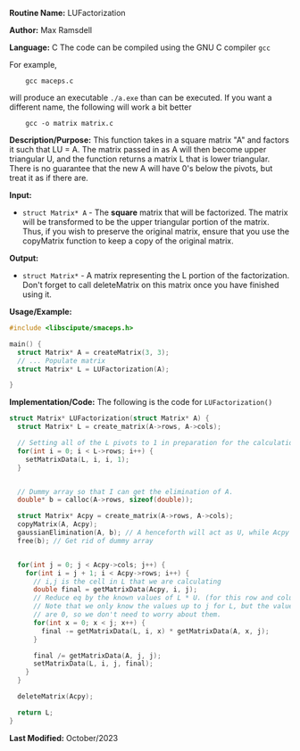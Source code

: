 **Routine Name:**           LUFactorization

**Author:** Max Ramsdell

**Language:** C
The code can be compiled using the GNU C compiler `gcc`

For example,

```
    gcc maceps.c
```

will produce an executable `./a.exe` than can be executed. If you want a different name, the following will work a bit
better

```
    gcc -o matrix matrix.c
```

**Description/Purpose:** 
This function takes in a square matrix "A" and factors it such that LU = A.
The matrix passed in as A will then become upper triangular U, and the function
returns a matrix L that is lower triangular. There is no guarantee that the new A will have
0's below the pivots, but treat it as if there are.

**Input:** 
- `struct Matrix* A` - The **square** matrix that will be factorized. The matrix will
be transformed to be the upper triangular portion of the matrix. Thus, if you 
wish to preserve the original matrix, ensure that you use the copyMatrix function
to keep a copy of the original matrix.

**Output:** 
- `struct Matrix*` - A matrix representing the L portion of the factorization.
Don't forget to call deleteMatrix on this matrix once you have finished using it.

**Usage/Example:**

```c
#include <libscipute/smaceps.h>

main() {
  struct Matrix* A = createMatrix(3, 3);
  // ... Populate matrix
  struct Matrix* L = LUFactorization(A);

}
```

**Implementation/Code:** The following is the code for `LUFactorization()`

```c
struct Matrix* LUFactorization(struct Matrix* A) {
  struct Matrix* L = create_matrix(A->rows, A->cols);

  // Setting all of the L pivots to 1 in preparation for the calculation
  for(int i = 0; i < L->rows; i++) {
    setMatrixData(L, i, i, 1);
  }


  // Dummy array so that I can get the elimination of A.
  double* b = calloc(A->rows, sizeof(double));

  struct Matrix* Acpy = create_matrix(A->rows, A->cols);
  copyMatrix(A, Acpy);
  gaussianElimination(A, b); // A henceforth will act as U, while Acpy will act as the original A matrix
  free(b); // Get rid of dummy array


  for(int j = 0; j < Acpy->cols; j++) {
    for(int i = j + 1; i < Acpy->rows; i++) {
      // i,j is the cell in L that we are calculating
      double final = getMatrixData(Acpy, i, j);
      // Reduce eq by the known values of L * U. (for this row and column)
      // Note that we only know the values up to j for L, but the values past j
      // are 0, so we don't need to worry about them.
      for(int x = 0; x < j; x++) {
        final -= getMatrixData(L, i, x) * getMatrixData(A, x, j);
      }

      final /= getMatrixData(A, j, j);
      setMatrixData(L, i, j, final);
    }
  }

  deleteMatrix(Acpy);

  return L;
}
```

**Last Modified:** October/2023
